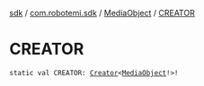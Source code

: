 [sdk](../../index.md) / [com.robotemi.sdk](../index.md) / [MediaObject](index.md) / [CREATOR](./-c-r-e-a-t-o-r.md)

# CREATOR

`static val CREATOR: `[`Creator`](https://developer.android.com/reference/android/os/Parcelable/Creator.html)`<`[`MediaObject`](index.md)`!>!`